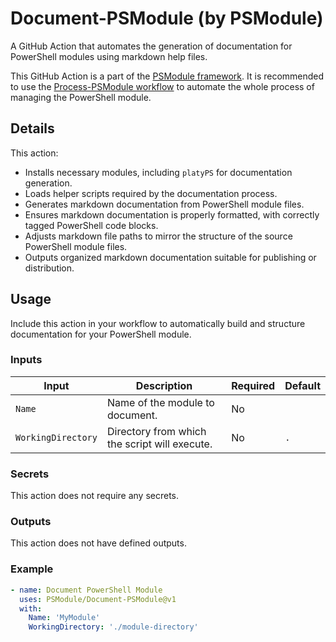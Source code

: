 # Document-PSModule (by PSModule)

A GitHub Action that automates the generation of documentation for PowerShell modules using markdown help files.

This GitHub Action is a part of the [PSModule framework](https://github.com/PSModule). It is recommended to use the
[Process-PSModule workflow](https://github.com/PSModule/Process-PSModule) to automate the whole process of managing the PowerShell module.

## Details

This action:
- Installs necessary modules, including `platyPS` for documentation generation.
- Loads helper scripts required by the documentation process.
- Generates markdown documentation from PowerShell module files.
- Ensures markdown documentation is properly formatted, with correctly tagged PowerShell code blocks.
- Adjusts markdown file paths to mirror the structure of the source PowerShell module files.
- Outputs organized markdown documentation suitable for publishing or distribution.

## Usage

Include this action in your workflow to automatically build and structure documentation for your PowerShell module.

### Inputs

| Input              | Description                                   | Required | Default     |
|--------------------|-----------------------------------------------|----------|-------------|
| `Name`             | Name of the module to document.               | No       | <Repo name> |
| `WorkingDirectory` | Directory from which the script will execute. | No       | `.`         |

### Secrets

This action does not require any secrets.

### Outputs

This action does not have defined outputs.

### Example

```yaml
- name: Document PowerShell Module
  uses: PSModule/Document-PSModule@v1
  with:
    Name: 'MyModule'
    WorkingDirectory: './module-directory'
```
